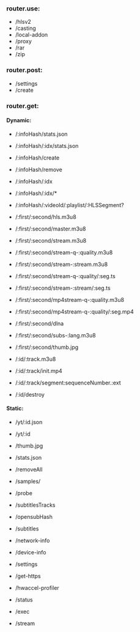 ### router.use:
- /hlsv2
- /casting
- /local-addon
- /proxy
- /rar
- /zip

### router.post:
- /settings
- /create

### router.get:
#### Dynamic:
- /:infoHash/stats.json
- /:infoHash/:idx/stats.json
- /:infoHash/create
- /:infoHash/remove
- /:infoHash/:idx
- /:infoHash/:idx/*
- /:infoHash/:videoId/:playlist/:HLSSegment?


- /:first/:second/hls.m3u8
- /:first/:second/master.m3u8
- /:first/:second/stream.m3u8
- /:first/:second/stream-q-:quality.m3u8
- /:first/:second/stream-:stream.m3u8
- /:first/:second/stream-q-:quality/:seg.ts
- /:first/:second/stream-:stream/:seg.ts
- /:first/:second/mp4stream-q-:quality.m3u8
- /:first/:second/mp4stream-q-:quality/:seg.mp4
- /:first/:second/dlna
- /:first/:second/subs-:lang.m3u8
- /:first/:second/thumb.jpg


- /:id/:track.m3u8
- /:id/:track/init.mp4
- /:id/:track/segment:sequenceNumber.:ext

- /:id/destroy

#### Static:

- /yt/:id.json
- /yt/:id


- /thumb.jpg
- /stats.json
- /removeAll
- /samples/
- /probe
- /subtitlesTracks
- /opensubHash
- /subtitles
- /network-info
- /device-info
- /settings
- /get-https
- /hwaccel-profiler
- /status
- /exec
- /stream

